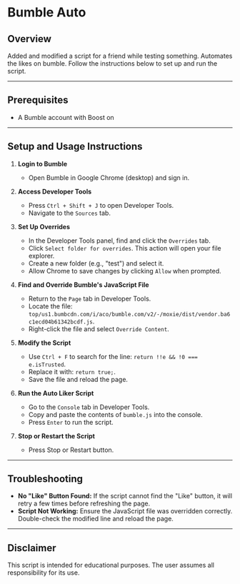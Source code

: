 # Bumble Auto
## Overview
Added and modified a script for a friend while testing something.
Automates the likes on bumble.
Follow the instructions below to set up and run the script. 

---

## Prerequisites
- A Bumble account with Boost on

---

## Setup and Usage Instructions

1. **Login to Bumble**
   - Open Bumble in Google Chrome (desktop) and sign in.

2. **Access Developer Tools**
   - Press `Ctrl + Shift + J` to open Developer Tools.
   - Navigate to the `Sources` tab.

3. **Set Up Overrides**
   - In the Developer Tools panel, find and click the `Overrides` tab.
   - Click `Select folder for overrides`. This action will open your file explorer.
   - Create a new folder (e.g., "test") and select it.
   - Allow Chrome to save changes by clicking `Allow` when prompted.

4. **Find and Override Bumble's JavaScript File**
   - Return to the `Page` tab in Developer Tools.
   - Locate the file: `top/us1.bumbcdn.com/i/aco/bumble.com/v2/-/moxie/dist/vendor.ba6c1ecd04b61342bcdf.js`.
   - Right-click the file and select `Override Content`.

5. **Modify the Script**
   - Use `Ctrl + F` to search for the line: `return !!e && !0 === e.isTrusted`.
   - Replace it with: `return true;`.
   - Save the file and reload the page.

6. **Run the Auto Liker Script**
   - Go to the `Console` tab in Developer Tools.
   - Copy and paste the contents of `bumble.js` into the console.
   - Press `Enter` to run the script.

7. **Stop or Restart the Script**
   - Press Stop or Restart button.

---

## Troubleshooting
- **No "Like" Button Found:** If the script cannot find the "Like" button, it will retry a few times before refreshing the page.
- **Script Not Working:** Ensure the JavaScript file was overridden correctly. Double-check the modified line and reload the page.

---

## Disclaimer
This script is intended for educational purposes. The user assumes all responsibility for its use.

